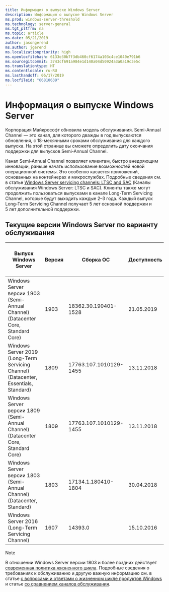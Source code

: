 ```yaml
---
title: Информация о выпуске Windows Server
description: Информация о выпуске Windows Server
ms.prod: windows-server-threshold
ms.technology: server-general
ms.tgt_pltfrm: na
ms.topic: article
ms.date: 05/21/2019
author: jasongerend
ms.author: jgerend
ms.localizationpriority: high
ms.openlocfilehash: 6133e30b7f3db460cf6174a103c4ce1040e791b6
ms.sourcegitcommit: 3743cf691a984e1d140a04d50924a3a0a19c3e5c
ms.translationtype: HT
ms.contentlocale: ru-RU
ms.lasthandoff: 06/17/2019
ms.locfileid: "66810639"
---
```

# <a name="windows-server-release-information"></a>Информация о выпуске Windows Server

Корпорация Майкрософт обновила модель обслуживания. Semi-Annual Channel — это канал, для которого дважды в год выпускаются обновления, с 18-месячными сроками обслуживания для каждого выпуска. На этой странице вы сможете определить дату окончания поддержки для выпусков Semi-Annual Channel.

Канал Semi-Annual Channel позволяет клиентам, быстро внедряющим инновации, раньше начать использование возможностей новой операционной системы. Это особенно касается приложений, основанных на контейнерах и микрослужбах. Подробные сведения см. в статье [Windows Server servicing channels: LTSC and SAC](../get-started-19/servicing-channels-19.md) (Каналы обслуживания Windows Server: LTSC и SAC). Клиенты также могут продолжить пользоваться выпусками в канале Long-Term Servicing Channel, которые будут выходить каждые 2–3 года. Каждый выпуск Long-Term Servicing Channel получает 5 лет основной поддержки и 5 лет дополнительной поддержки.

## <a name="windows-server-current-versions-by-servicing-option"></a>Текущие версии Windows Server по варианту обслуживания

| Выпуск Windows Server | Версия | Сборка ОС | Доступность | Дата окончания основной фазы поддержки|Дата окончания дополнительной фазы поддержки |
|----------------|---------|----------|----------|---------|----------|
| Windows Server версии 1903 (Semi-Annual Channel) (Datacenter Core, Standard Core) | 1903  | 18362.30.190401-1528 | 21.05.2019 | 08.12.2020 | См. заметку |
|Windows Server 2019 (Long-Term Servicing Channel) (Datacenter, Essentials, Standard)|1809|17763.107.1010129-1455|13.11.2018|09.01.2024|09.01.2029|
|Windows Server версии 1809 (Semi-Annual Channel) (Datacenter Core, Standard Core)|1809|17763.107.1010129-1455|13.11.2018|12.05.2020|См. заметку|
| Windows Server версии 1803 (Semi-Annual Channel) (Datacenter, Standard)| 1803 |17134.1.180410-1804 |30.04.2018| 12.11.2019|См. заметку|
| Windows Server 2016 (Long-Term Servicing Channel)| 1607 | 14393.0 | 15.10.2016 |11.01.2022| 11.01.2027|

> [!NOTE]
> В отношении Windows Server версии 1803 и более поздних действует [современная политика жизненного цикла](https://support.microsoft.com/help/30881). Подробные сведения о требованиях к обслуживанию и другую важную информацию см. в статье [с вопросами и ответами о жизненном цикле продуктов Windows](https://support.microsoft.com/help/18581/lifecycle-faq-windows-products) и статье [со сравнением каналов обслуживания](../get-started-19/servicing-channels-19.md).
